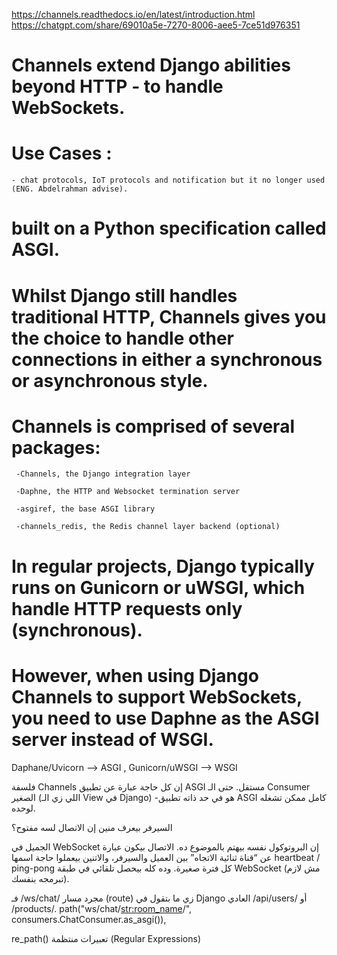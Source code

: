 https://channels.readthedocs.io/en/latest/introduction.html
https://chatgpt.com/share/69010a5e-7270-8006-aee5-7ce51d976351

# Channels extend Django abilities beyond HTTP - to handle WebSockets.
# Use Cases : 
    - chat protocols, IoT protocols and notification but it no longer used (ENG. Abdelrahman advise).

# built on a Python specification called ASGI.
# Whilst Django still handles traditional HTTP, Channels gives you the choice to handle other connections in either a synchronous or asynchronous style.

# Channels is comprised of several packages:

     -Channels, the Django integration layer

     -Daphne, the HTTP and Websocket termination server

     -asgiref, the base ASGI library

     -channels_redis, the Redis channel layer backend (optional)


# In regular projects, Django typically runs on Gunicorn or uWSGI, which handle HTTP requests only (synchronous).
# However, when using Django Channels to support WebSockets, you need to use Daphne as the ASGI server instead of WSGI.

Daphane/Uvicorn --> ASGI  , Gunicorn/uWSGI --> WSGI


فلسفة Channels إن كل حاجة عبارة عن تطبيق ASGI مستقل.
حتى الـ Consumer الصغير (اللي زي الـ View في Django) -هو في حد ذاته تطبيق ASGI كامل ممكن تشغله لوحده.


السيرفر بيعرف منين إن الاتصال لسه مفتوح؟

الجميل في WebSocket إن البروتوكول نفسه بيهتم بالموضوع ده.
الاتصال بيكون عبارة عن “قناة ثنائية الاتجاه” بين العميل والسيرفر،
والاتنين بيعملوا حاجة اسمها heartbeat / ping-pong كل فترة صغيرة.
وده كله بيحصل تلقائي في طبقة WebSocket (مش لازم تبرمجه بنفسك).

فـ /ws/chat/ مجرد مسار (route)
زي ما بتقول في Django العادي /api/users/ أو /products/.
    path("ws/chat/<str:room_name>/", consumers.ChatConsumer.as_asgi()),

re_path()
تعبيرات منتظمة (Regular Expressions)